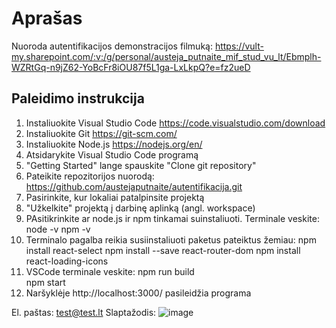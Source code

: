 # Aprašas

Nuoroda autentifikacijos demonstracijos filmuką: https://vult-my.sharepoint.com/:v:/g/personal/austeja_putnaite_mif_stud_vu_lt/Ebmplh-WZRtGq-n9jZ62-YoBcFr8iOU87f5L1ga-LxLkpQ?e=fz2ueD

## Paleidimo instrukcija

1. Instaliuokite Visual Studio Code https://code.visualstudio.com/download
2. Instaliuokite Git https://git-scm.com/
3. Instaliuokite Node.js https://nodejs.org/en/ 
4. Atsidarykite Visual Studio Code programą
5. "Getting Started" lange spauskite "Clone git repository"
6. Pateikite repozitorijos nuorodą: https://github.com/austejaputnaite/autentifikacija.git 
7. Pasirinkite, kur lokaliai patalpinsite projektą
8. "Užkelkite" projektą į darbinę aplinką (angl. workspace)
9. PAsitikrinkite ar node.js ir npm tinkamai suinstaliuoti. Terminale veskite:
  node -v
  npm -v
10. Terminalo pagalba reikia susiinstaliuoti paketus pateiktus žemiau: 
  npm install react-select
  npm install --save react-router-dom
  npm install react-loading-icons
11. VSCode terminale veskite:
  npm run build  
  npm start 
12. Naršyklėje http://localhost:3000/ pasileidžia programa

El. paštas: test@test.lt
Slaptažodis: ![image](https://user-images.githubusercontent.com/84684996/119556603-e854ed00-bda7-11eb-93d8-f86f286b43c0.png)
